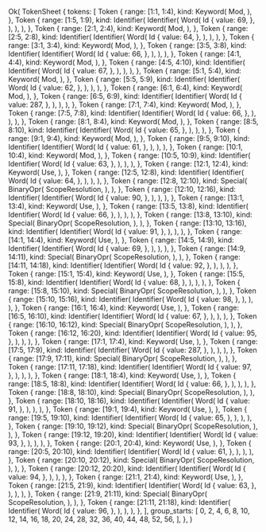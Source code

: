 Ok(
    TokenSheet {
        tokens: [
            Token {
                range: [1:1, 1:4),
                kind: Keyword(
                    Mod,
                ),
            },
            Token {
                range: [1:5, 1:9),
                kind: Identifier(
                    Identifier(
                        Word(
                            Id {
                                value: 69,
                            },
                        ),
                    ),
                ),
            },
            Token {
                range: [2:1, 2:4),
                kind: Keyword(
                    Mod,
                ),
            },
            Token {
                range: [2:5, 2:8),
                kind: Identifier(
                    Identifier(
                        Word(
                            Id {
                                value: 64,
                            },
                        ),
                    ),
                ),
            },
            Token {
                range: [3:1, 3:4),
                kind: Keyword(
                    Mod,
                ),
            },
            Token {
                range: [3:5, 3:8),
                kind: Identifier(
                    Identifier(
                        Word(
                            Id {
                                value: 66,
                            },
                        ),
                    ),
                ),
            },
            Token {
                range: [4:1, 4:4),
                kind: Keyword(
                    Mod,
                ),
            },
            Token {
                range: [4:5, 4:10),
                kind: Identifier(
                    Identifier(
                        Word(
                            Id {
                                value: 67,
                            },
                        ),
                    ),
                ),
            },
            Token {
                range: [5:1, 5:4),
                kind: Keyword(
                    Mod,
                ),
            },
            Token {
                range: [5:5, 5:9),
                kind: Identifier(
                    Identifier(
                        Word(
                            Id {
                                value: 62,
                            },
                        ),
                    ),
                ),
            },
            Token {
                range: [6:1, 6:4),
                kind: Keyword(
                    Mod,
                ),
            },
            Token {
                range: [6:5, 6:9),
                kind: Identifier(
                    Identifier(
                        Word(
                            Id {
                                value: 287,
                            },
                        ),
                    ),
                ),
            },
            Token {
                range: [7:1, 7:4),
                kind: Keyword(
                    Mod,
                ),
            },
            Token {
                range: [7:5, 7:8),
                kind: Identifier(
                    Identifier(
                        Word(
                            Id {
                                value: 66,
                            },
                        ),
                    ),
                ),
            },
            Token {
                range: [8:1, 8:4),
                kind: Keyword(
                    Mod,
                ),
            },
            Token {
                range: [8:5, 8:10),
                kind: Identifier(
                    Identifier(
                        Word(
                            Id {
                                value: 65,
                            },
                        ),
                    ),
                ),
            },
            Token {
                range: [9:1, 9:4),
                kind: Keyword(
                    Mod,
                ),
            },
            Token {
                range: [9:5, 9:10),
                kind: Identifier(
                    Identifier(
                        Word(
                            Id {
                                value: 61,
                            },
                        ),
                    ),
                ),
            },
            Token {
                range: [10:1, 10:4),
                kind: Keyword(
                    Mod,
                ),
            },
            Token {
                range: [10:5, 10:9),
                kind: Identifier(
                    Identifier(
                        Word(
                            Id {
                                value: 63,
                            },
                        ),
                    ),
                ),
            },
            Token {
                range: [12:1, 12:4),
                kind: Keyword(
                    Use,
                ),
            },
            Token {
                range: [12:5, 12:8),
                kind: Identifier(
                    Identifier(
                        Word(
                            Id {
                                value: 64,
                            },
                        ),
                    ),
                ),
            },
            Token {
                range: [12:8, 12:10),
                kind: Special(
                    BinaryOpr(
                        ScopeResolution,
                    ),
                ),
            },
            Token {
                range: [12:10, 12:16),
                kind: Identifier(
                    Identifier(
                        Word(
                            Id {
                                value: 90,
                            },
                        ),
                    ),
                ),
            },
            Token {
                range: [13:1, 13:4),
                kind: Keyword(
                    Use,
                ),
            },
            Token {
                range: [13:5, 13:8),
                kind: Identifier(
                    Identifier(
                        Word(
                            Id {
                                value: 66,
                            },
                        ),
                    ),
                ),
            },
            Token {
                range: [13:8, 13:10),
                kind: Special(
                    BinaryOpr(
                        ScopeResolution,
                    ),
                ),
            },
            Token {
                range: [13:10, 13:16),
                kind: Identifier(
                    Identifier(
                        Word(
                            Id {
                                value: 91,
                            },
                        ),
                    ),
                ),
            },
            Token {
                range: [14:1, 14:4),
                kind: Keyword(
                    Use,
                ),
            },
            Token {
                range: [14:5, 14:9),
                kind: Identifier(
                    Identifier(
                        Word(
                            Id {
                                value: 69,
                            },
                        ),
                    ),
                ),
            },
            Token {
                range: [14:9, 14:11),
                kind: Special(
                    BinaryOpr(
                        ScopeResolution,
                    ),
                ),
            },
            Token {
                range: [14:11, 14:18),
                kind: Identifier(
                    Identifier(
                        Word(
                            Id {
                                value: 92,
                            },
                        ),
                    ),
                ),
            },
            Token {
                range: [15:1, 15:4),
                kind: Keyword(
                    Use,
                ),
            },
            Token {
                range: [15:5, 15:8),
                kind: Identifier(
                    Identifier(
                        Word(
                            Id {
                                value: 68,
                            },
                        ),
                    ),
                ),
            },
            Token {
                range: [15:8, 15:10),
                kind: Special(
                    BinaryOpr(
                        ScopeResolution,
                    ),
                ),
            },
            Token {
                range: [15:10, 15:16),
                kind: Identifier(
                    Identifier(
                        Word(
                            Id {
                                value: 98,
                            },
                        ),
                    ),
                ),
            },
            Token {
                range: [16:1, 16:4),
                kind: Keyword(
                    Use,
                ),
            },
            Token {
                range: [16:5, 16:10),
                kind: Identifier(
                    Identifier(
                        Word(
                            Id {
                                value: 67,
                            },
                        ),
                    ),
                ),
            },
            Token {
                range: [16:10, 16:12),
                kind: Special(
                    BinaryOpr(
                        ScopeResolution,
                    ),
                ),
            },
            Token {
                range: [16:12, 16:20),
                kind: Identifier(
                    Identifier(
                        Word(
                            Id {
                                value: 95,
                            },
                        ),
                    ),
                ),
            },
            Token {
                range: [17:1, 17:4),
                kind: Keyword(
                    Use,
                ),
            },
            Token {
                range: [17:5, 17:9),
                kind: Identifier(
                    Identifier(
                        Word(
                            Id {
                                value: 287,
                            },
                        ),
                    ),
                ),
            },
            Token {
                range: [17:9, 17:11),
                kind: Special(
                    BinaryOpr(
                        ScopeResolution,
                    ),
                ),
            },
            Token {
                range: [17:11, 17:18),
                kind: Identifier(
                    Identifier(
                        Word(
                            Id {
                                value: 97,
                            },
                        ),
                    ),
                ),
            },
            Token {
                range: [18:1, 18:4),
                kind: Keyword(
                    Use,
                ),
            },
            Token {
                range: [18:5, 18:8),
                kind: Identifier(
                    Identifier(
                        Word(
                            Id {
                                value: 66,
                            },
                        ),
                    ),
                ),
            },
            Token {
                range: [18:8, 18:10),
                kind: Special(
                    BinaryOpr(
                        ScopeResolution,
                    ),
                ),
            },
            Token {
                range: [18:10, 18:16),
                kind: Identifier(
                    Identifier(
                        Word(
                            Id {
                                value: 91,
                            },
                        ),
                    ),
                ),
            },
            Token {
                range: [19:1, 19:4),
                kind: Keyword(
                    Use,
                ),
            },
            Token {
                range: [19:5, 19:10),
                kind: Identifier(
                    Identifier(
                        Word(
                            Id {
                                value: 65,
                            },
                        ),
                    ),
                ),
            },
            Token {
                range: [19:10, 19:12),
                kind: Special(
                    BinaryOpr(
                        ScopeResolution,
                    ),
                ),
            },
            Token {
                range: [19:12, 19:20),
                kind: Identifier(
                    Identifier(
                        Word(
                            Id {
                                value: 93,
                            },
                        ),
                    ),
                ),
            },
            Token {
                range: [20:1, 20:4),
                kind: Keyword(
                    Use,
                ),
            },
            Token {
                range: [20:5, 20:10),
                kind: Identifier(
                    Identifier(
                        Word(
                            Id {
                                value: 61,
                            },
                        ),
                    ),
                ),
            },
            Token {
                range: [20:10, 20:12),
                kind: Special(
                    BinaryOpr(
                        ScopeResolution,
                    ),
                ),
            },
            Token {
                range: [20:12, 20:20),
                kind: Identifier(
                    Identifier(
                        Word(
                            Id {
                                value: 94,
                            },
                        ),
                    ),
                ),
            },
            Token {
                range: [21:1, 21:4),
                kind: Keyword(
                    Use,
                ),
            },
            Token {
                range: [21:5, 21:9),
                kind: Identifier(
                    Identifier(
                        Word(
                            Id {
                                value: 63,
                            },
                        ),
                    ),
                ),
            },
            Token {
                range: [21:9, 21:11),
                kind: Special(
                    BinaryOpr(
                        ScopeResolution,
                    ),
                ),
            },
            Token {
                range: [21:11, 21:18),
                kind: Identifier(
                    Identifier(
                        Word(
                            Id {
                                value: 96,
                            },
                        ),
                    ),
                ),
            },
        ],
        group_starts: [
            0,
            2,
            4,
            6,
            8,
            10,
            12,
            14,
            16,
            18,
            20,
            24,
            28,
            32,
            36,
            40,
            44,
            48,
            52,
            56,
        ],
    },
)